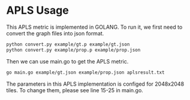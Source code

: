 # APLS Usage
This APLS metric is implemented in GOLANG. To run it, we first need to convert the graph files into json format. 
```bash
python convert.py example/gt.p example/gt.json
python convert.py example/prop.p example/prop.json
```
Then we can use main.go to get the APLS metric.
```bash
go main.go example/gt.json example/prop.json aplsresult.txt 
```

The parameters in this APLS implementation is configed for 2048x2048 tiles. To change them, please see line 15-25 in main.go.  
